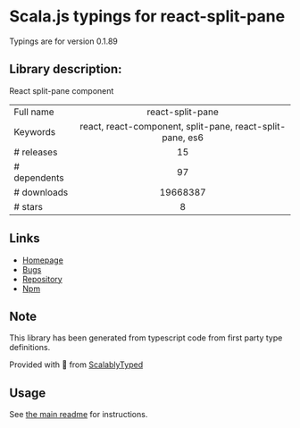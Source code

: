 
# Scala.js typings for react-split-pane

Typings are for version 0.1.89

## Library description:
React split-pane component

|                    |                 |
| ------------------ | :-------------: |
| Full name          | react-split-pane |
| Keywords           | react, react-component, split-pane, react-split-pane, es6 |
| # releases         | 15 |
| # dependents       | 97 |
| # downloads        | 19668387 |
| # stars            | 8 |

## Links
- [Homepage](https://github.com/tomkp/react-split-pane)
- [Bugs](https://github.com/tomkp/react-split-pane)
- [Repository](https://github.com/tomkp/react-split-pane)
- [Npm](https://www.npmjs.com/package/react-split-pane)
    


## Note
This library has been generated from typescript code from first party type definitions.

Provided with :purple_heart: from [ScalablyTyped](https://github.com/oyvindberg/ScalablyTyped)

## Usage
See [the main readme](../../readme.md) for instructions.


